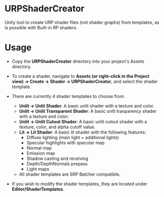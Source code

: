 # URPShaderCreator
Unity tool to create URP shader files (not shader graphs) from templates, as is possible with Built-in RP shaders.

# Usage
- Copy the **URPShaderCreator** directory into your project's Assets directory.

- To create a shader, navigate to **Assets (or right-click in the Project view) -> Create -> Shader -> URPShaderCreator**, and select the shader template.

- There are currently 4 shader templates to choose from.
  - **Unlit -> Unlit Shader**: A basic unlit shader with a texture and color.
  - **Unlit -> Unlit Transparent Shader**: A basic unlit tranparency shader with a texture and color;
  - **Unlit -> Unlit Cutout Shader**: A basic unlit cutout shader with a texture, color, and alpha cutoff value.
  - **Lit -> Lit Shader**: A basic lit shader with the following features:
      - Diffuse lighting (main light + additional lights)
      - Specular highlights with specular map
      - Normal map
      - Emission map
      - Shadow casting and receiving
      - Depth/DepthNormals prepass
      - Light maps
  - All shader templates are SRP Batcher compatible.
  
- If you wish to modify the shader templates, they are located under **Editor/ShaderTemplates**.
